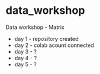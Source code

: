 # data_workshop
Data workshop - Matrix
- day 1 - repository created
- day 2 - colab acount connected
- day 3 - ?
- day 4 - ?
- day 5 - ?
